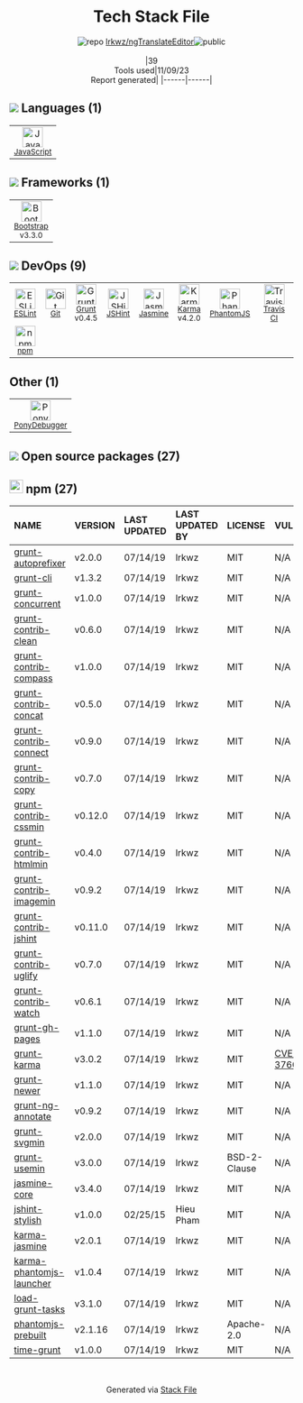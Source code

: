 <!--
--- Readme.md Snippet without images Start ---
## Tech Stack
lrkwz/ngTranslateEditor is built on the following main stack:
- [PonyDebugger](https://github.com/square/PonyDebugger) – Mobile Runtime Inspector
- [Jasmine](http://jasmine.github.io/) – Javascript Testing Framework
- [Grunt](http://gruntjs.com/) – JS Build Tools / JS Task Runners
- [Bootstrap](http://getbootstrap.com/) – Front-End Frameworks
- [JavaScript](https://developer.mozilla.org/en-US/docs/Web/JavaScript) – Languages
- [Karma](http://karma-runner.github.io/) – Browser Testing
- [PhantomJS](https://phantomjs.org/) – Headless Browsers
- [JSHint](http://www.jshint.com/about/) – Code Review
- [ESLint](http://eslint.org/) – Code Review
- [Travis CI](http://travis-ci.com/) – Continuous Integration

Full tech stack [here](/techstack.md)
--- Readme.md Snippet without images End ---

--- Readme.md Snippet with images Start ---
## Tech Stack
lrkwz/ngTranslateEditor is built on the following main stack:
- <img width='25' height='25' src='https://img.stackshare.io/service/729/Logo.png' alt='PonyDebugger'/> [PonyDebugger](https://github.com/square/PonyDebugger) – Mobile Runtime Inspector
- <img width='25' height='25' src='https://img.stackshare.io/service/831/7c0b595409af531b9cdeb07f8c513e8b.png' alt='Jasmine'/> [Jasmine](http://jasmine.github.io/) – Javascript Testing Framework
- <img width='25' height='25' src='https://img.stackshare.io/service/845/falgg2jybmhgk16y62lr.png' alt='Grunt'/> [Grunt](http://gruntjs.com/) – JS Build Tools / JS Task Runners
- <img width='25' height='25' src='https://img.stackshare.io/service/1101/C9QJ7V3X.png' alt='Bootstrap'/> [Bootstrap](http://getbootstrap.com/) – Front-End Frameworks
- <img width='25' height='25' src='https://img.stackshare.io/service/1209/javascript.jpeg' alt='JavaScript'/> [JavaScript](https://developer.mozilla.org/en-US/docs/Web/JavaScript) – Languages
- <img width='25' height='25' src='https://img.stackshare.io/service/1420/TidYGd6a.png' alt='Karma'/> [Karma](http://karma-runner.github.io/) – Browser Testing
- <img width='25' height='25' src='https://img.stackshare.io/service/1832/phantomjs.png' alt='PhantomJS'/> [PhantomJS](https://phantomjs.org/) – Headless Browsers
- <img width='25' height='25' src='https://img.stackshare.io/service/1945/mzh2bRes_400x400.png' alt='JSHint'/> [JSHint](http://www.jshint.com/about/) – Code Review
- <img width='25' height='25' src='https://img.stackshare.io/service/3337/Q4L7Jncy.jpg' alt='ESLint'/> [ESLint](http://eslint.org/) – Code Review
- <img width='25' height='25' src='https://img.stackshare.io/service/460/Lu6cGu0z_400x400.png' alt='Travis CI'/> [Travis CI](http://travis-ci.com/) – Continuous Integration

Full tech stack [here](/techstack.md)
--- Readme.md Snippet with images End ---
-->
<div align="center">

# Tech Stack File
![](https://img.stackshare.io/repo.svg "repo") [lrkwz/ngTranslateEditor](https://github.com/lrkwz/ngTranslateEditor)![](https://img.stackshare.io/public_badge.svg "public")
<br/><br/>
|39<br/>Tools used|11/09/23 <br/>Report generated|
|------|------|
</div>

## <img src='https://img.stackshare.io/languages.svg'/> Languages (1)
<table><tr>
  <td align='center'>
  <img width='36' height='36' src='https://img.stackshare.io/service/1209/javascript.jpeg' alt='JavaScript'>
  <br>
  <sub><a href="https://developer.mozilla.org/en-US/docs/Web/JavaScript">JavaScript</a></sub>
  <br>
  <sub></sub>
</td>

</tr>
</table>

## <img src='https://img.stackshare.io/frameworks.svg'/> Frameworks (1)
<table><tr>
  <td align='center'>
  <img width='36' height='36' src='https://img.stackshare.io/service/1101/C9QJ7V3X.png' alt='Bootstrap'>
  <br>
  <sub><a href="http://getbootstrap.com/">Bootstrap</a></sub>
  <br>
  <sub>v3.3.0</sub>
</td>

</tr>
</table>

## <img src='https://img.stackshare.io/devops.svg'/> DevOps (9)
<table><tr>
  <td align='center'>
  <img width='36' height='36' src='https://img.stackshare.io/service/3337/Q4L7Jncy.jpg' alt='ESLint'>
  <br>
  <sub><a href="http://eslint.org/">ESLint</a></sub>
  <br>
  <sub></sub>
</td>

<td align='center'>
  <img width='36' height='36' src='https://img.stackshare.io/service/1046/git.png' alt='Git'>
  <br>
  <sub><a href="http://git-scm.com/">Git</a></sub>
  <br>
  <sub></sub>
</td>

<td align='center'>
  <img width='36' height='36' src='https://img.stackshare.io/service/845/falgg2jybmhgk16y62lr.png' alt='Grunt'>
  <br>
  <sub><a href="http://gruntjs.com/">Grunt</a></sub>
  <br>
  <sub>v0.4.5</sub>
</td>

<td align='center'>
  <img width='36' height='36' src='https://img.stackshare.io/service/1945/mzh2bRes_400x400.png' alt='JSHint'>
  <br>
  <sub><a href="http://www.jshint.com/about/">JSHint</a></sub>
  <br>
  <sub></sub>
</td>

<td align='center'>
  <img width='36' height='36' src='https://img.stackshare.io/service/831/7c0b595409af531b9cdeb07f8c513e8b.png' alt='Jasmine'>
  <br>
  <sub><a href="http://jasmine.github.io/">Jasmine</a></sub>
  <br>
  <sub></sub>
</td>

<td align='center'>
  <img width='36' height='36' src='https://img.stackshare.io/service/1420/TidYGd6a.png' alt='Karma'>
  <br>
  <sub><a href="http://karma-runner.github.io/">Karma</a></sub>
  <br>
  <sub>v4.2.0</sub>
</td>

<td align='center'>
  <img width='36' height='36' src='https://img.stackshare.io/service/1832/phantomjs.png' alt='PhantomJS'>
  <br>
  <sub><a href="https://phantomjs.org/">PhantomJS</a></sub>
  <br>
  <sub></sub>
</td>

<td align='center'>
  <img width='36' height='36' src='https://img.stackshare.io/service/460/Lu6cGu0z_400x400.png' alt='Travis CI'>
  <br>
  <sub><a href="http://travis-ci.com/">Travis CI</a></sub>
  <br>
  <sub></sub>
</td>

</tr>
<tr>
  <td align='center'>
  <img width='36' height='36' src='https://img.stackshare.io/service/1120/lejvzrnlpb308aftn31u.png' alt='npm'>
  <br>
  <sub><a href="https://www.npmjs.com/">npm</a></sub>
  <br>
  <sub></sub>
</td>

</tr>
</table>

## Other (1)
<table><tr>
  <td align='center'>
  <img width='36' height='36' src='https://img.stackshare.io/service/729/Logo.png' alt='PonyDebugger'>
  <br>
  <sub><a href="https://github.com/square/PonyDebugger">PonyDebugger</a></sub>
  <br>
  <sub></sub>
</td>

</tr>
</table>


## <img src='https://img.stackshare.io/group.svg' /> Open source packages (27)</h2>

## <img width='24' height='24' src='https://img.stackshare.io/service/1120/lejvzrnlpb308aftn31u.png'/> npm (27)

|NAME|VERSION|LAST UPDATED|LAST UPDATED BY|LICENSE|VULNERABILITIES|
|:------|:------|:------|:------|:------|:------|
|[grunt-autoprefixer](https://www.npmjs.com/grunt-autoprefixer)|v2.0.0|07/14/19|lrkwz |MIT|N/A|
|[grunt-cli](https://www.npmjs.com/grunt-cli)|v1.3.2|07/14/19|lrkwz |MIT|N/A|
|[grunt-concurrent](https://www.npmjs.com/grunt-concurrent)|v1.0.0|07/14/19|lrkwz |MIT|N/A|
|[grunt-contrib-clean](https://www.npmjs.com/grunt-contrib-clean)|v0.6.0|07/14/19|lrkwz |MIT|N/A|
|[grunt-contrib-compass](https://www.npmjs.com/grunt-contrib-compass)|v1.0.0|07/14/19|lrkwz |MIT|N/A|
|[grunt-contrib-concat](https://www.npmjs.com/grunt-contrib-concat)|v0.5.0|07/14/19|lrkwz |MIT|N/A|
|[grunt-contrib-connect](https://www.npmjs.com/grunt-contrib-connect)|v0.9.0|07/14/19|lrkwz |MIT|N/A|
|[grunt-contrib-copy](https://www.npmjs.com/grunt-contrib-copy)|v0.7.0|07/14/19|lrkwz |MIT|N/A|
|[grunt-contrib-cssmin](https://www.npmjs.com/grunt-contrib-cssmin)|v0.12.0|07/14/19|lrkwz |MIT|N/A|
|[grunt-contrib-htmlmin](https://www.npmjs.com/grunt-contrib-htmlmin)|v0.4.0|07/14/19|lrkwz |MIT|N/A|
|[grunt-contrib-imagemin](https://www.npmjs.com/grunt-contrib-imagemin)|v0.9.2|07/14/19|lrkwz |MIT|N/A|
|[grunt-contrib-jshint](https://www.npmjs.com/grunt-contrib-jshint)|v0.11.0|07/14/19|lrkwz |MIT|N/A|
|[grunt-contrib-uglify](https://www.npmjs.com/grunt-contrib-uglify)|v0.7.0|07/14/19|lrkwz |MIT|N/A|
|[grunt-contrib-watch](https://www.npmjs.com/grunt-contrib-watch)|v0.6.1|07/14/19|lrkwz |MIT|N/A|
|[grunt-gh-pages](https://www.npmjs.com/grunt-gh-pages)|v1.1.0|07/14/19|lrkwz |MIT|N/A|
|[grunt-karma](https://www.npmjs.com/grunt-karma)|v3.0.2|07/14/19|lrkwz |MIT|[CVE-2022-37602](https://github.com/advisories/GHSA-hcj4-xf6x-63wj) (Critical)|
|[grunt-newer](https://www.npmjs.com/grunt-newer)|v1.1.0|07/14/19|lrkwz |MIT|N/A|
|[grunt-ng-annotate](https://www.npmjs.com/grunt-ng-annotate)|v0.9.2|07/14/19|lrkwz |MIT|N/A|
|[grunt-svgmin](https://www.npmjs.com/grunt-svgmin)|v2.0.0|07/14/19|lrkwz |MIT|N/A|
|[grunt-usemin](https://www.npmjs.com/grunt-usemin)|v3.0.0|07/14/19|lrkwz |BSD-2-Clause|N/A|
|[jasmine-core](https://www.npmjs.com/jasmine-core)|v3.4.0|07/14/19|lrkwz |MIT|N/A|
|[jshint-stylish](https://www.npmjs.com/jshint-stylish)|v1.0.0|02/25/15|Hieu Pham |MIT|N/A|
|[karma-jasmine](https://www.npmjs.com/karma-jasmine)|v2.0.1|07/14/19|lrkwz |MIT|N/A|
|[karma-phantomjs-launcher](https://www.npmjs.com/karma-phantomjs-launcher)|v1.0.4|07/14/19|lrkwz |MIT|N/A|
|[load-grunt-tasks](https://www.npmjs.com/load-grunt-tasks)|v3.1.0|07/14/19|lrkwz |MIT|N/A|
|[phantomjs-prebuilt](https://www.npmjs.com/phantomjs-prebuilt)|v2.1.16|07/14/19|lrkwz |Apache-2.0|N/A|
|[time-grunt](https://www.npmjs.com/time-grunt)|v1.0.0|07/14/19|lrkwz |MIT|N/A|

<br/>
<div align='center'>

Generated via [Stack File](https://github.com/apps/stack-file)
